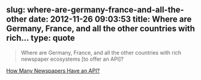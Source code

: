 slug: where-are-germany-france-and-all-the-other
date: 2012-11-26 09:03:53
title: Where are Germany, France, and all the other countries with rich...
type: quote
---

> Where are Germany, France, and all the other countries with rich newspaper ecosystems [to offer an API]?

[How Many Newspapers Have an API?](http://blog.programmableweb.com/2012/01/09/how-many-newspapers-have-an-api/)
